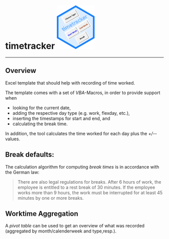 
# timetracker ![](figures/logo.png)

-----

## Overview

Excel template that should help with recording of time worked.

The template comes with a set of *VBA*-Macros, in order to provide
support when

  - looking for the current date,
  - adding the respective day type (e.g. work, flexday, etc.),
  - inserting the timestamps for start and end, and
  - calculating the break time.

In addition, the tool calculates the time worked for each day plus the
*+/-*-values.

## Break defaults:

The calculation algorithm for computing _break times_ is in accordance with the 
German law: 

> There are also legal regulations for breaks. 
> After 6 hours of work, the employee is entitled to a rest break of 30 minutes.
> If the employee works more than 9 hours, the work must be interrupted for at 
> least 45 minutes by one or more breaks.


## Worktime Aggregation

A *pivot table* can be used to get an overview of what was recorded
(aggregated by month/calenderweek and type,resp.).
